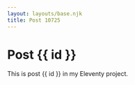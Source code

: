 ```yaml
---
layout: layouts/base.njk
title: Post 10725
---
```


# Post {{ id }}

This is post {{ id }} in my Eleventy project.
